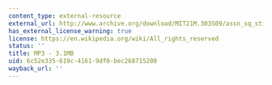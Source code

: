 ```yaml
---
content_type: external-resource
external_url: http://www.archive.org/download/MIT21M.303S09/assn_sq_stickgold.mp3
has_external_license_warning: true
license: https://en.wikipedia.org/wiki/All_rights_reserved
status: ''
title: MP3 - 3.1MB
uid: 6c52e335-619c-4161-9df0-bec268715200
wayback_url: ''
---
```

